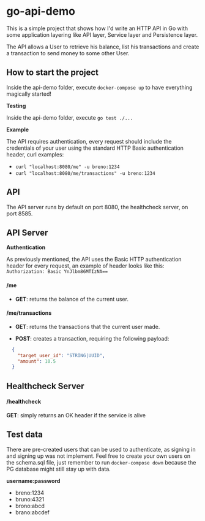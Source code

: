 # go-api-demo

This is a simple project that shows how I'd write an HTTP API in Go with some application layering like API layer, 
Service layer and Persistence layer.  

The API allows a User to retrieve his balance, list his transactions and create a transaction to send money to some
other User.

## How to start the project 

Inside the api-demo folder, execute `docker-compose up` to have everything magically started!

**Testing**

Inside the api-demo folder, execute `go test ./...`

**Example**

The API requires authentication, every request should include the credentials of your user using the standard HTTP Basic
authentication header, curl examples:
  - `curl "localhost:8080/me" -u breno:1234`
  - `curl "localhost:8080/me/transactions" -u breno:1234`

## API

The API server runs by default on port 8080, the healthcheck server, on port 8585.

## API Server

**Authentication**

As previously mentioned, the API uses the Basic HTTP authentication header for every request, an example of header looks
like this: `Authorization: Basic YnJlbm86MTIzNA==`
 
#### /me
  - **GET**: returns the balance of the current user.

#### /me/transactions
  - **GET**: returns the transactions that the current user made.
  
  - **POST**: creates a transaction, requiring the following payload: 
  ```json
    {
      "target_user_id": "STRING|UUID",
      "amount": 10.5
    }
  ```

## Healthcheck Server
 
#### /healthcheck
**GET**: simply returns an OK header if the service is alive

## Test data

There are pre-created users that can be used to authenticate, as signing in and signing up was not implement.
Feel free to create your own users on the schema.sql file, just remember to run `docker-compose down` because the PG
database might still stay up with data. 

**username:password**
 - breno:1234
 - bruno:4321
 - brono:abcd
 - brano:abcdef
